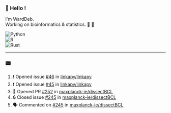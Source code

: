 ### :robot: Hello !

I'm WardDeb.  
Working on bioinformatics & statistics. 🧬 🧪  

![Python](https://img.shields.io/badge/python-3670A0?style=for-the-badge&logo=python&logoColor=ffdd54)  
![R](https://img.shields.io/badge/r-%23276DC3.svg?style=for-the-badge&logo=r&logoColor=white)  
![Rust](https://img.shields.io/badge/rust-%23000000.svg?style=for-the-badge&logo=rust&logoColor=white)  

---

### :pager:

<!--START_SECTION:activity-->
1. ❗ Opened issue [#46](https://github.com/linkapy/linkapy/issues/46) in [linkapy/linkapy](https://github.com/linkapy/linkapy)
2. ❗ Opened issue [#45](https://github.com/linkapy/linkapy/issues/45) in [linkapy/linkapy](https://github.com/linkapy/linkapy)
3. 💪 Opened PR [#252](undefined) in [maxplanck-ie/dissectBCL](https://github.com/maxplanck-ie/dissectBCL)
4. 🔒 Closed issue [#245](https://github.com/maxplanck-ie/dissectBCL/issues/245) in [maxplanck-ie/dissectBCL](https://github.com/maxplanck-ie/dissectBCL)
5. 🗣 Commented on [#245](https://github.com/maxplanck-ie/dissectBCL/issues/245#issuecomment-3380644168) in [maxplanck-ie/dissectBCL](https://github.com/maxplanck-ie/dissectBCL)
<!--END_SECTION:activity-->

